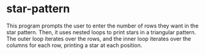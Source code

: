 # star-pattern
 This program prompts the user to enter the number of rows they want in the star pattern. Then, it uses nested loops to print stars in a triangular pattern. The outer loop iterates over the rows, and the inner loop iterates over the columns for each row, printing a star at each position.
